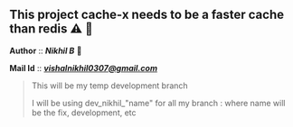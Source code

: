 ## This project cache-x needs to be a faster cache than redis ⚠️ 💨 

**Author** :: _**Nikhil B**_ 👾

**Mail Id** :: _**vishalnikhil0307@gmail.com**_



> This will be my temp development branch 
> 
>I will be using dev_nikhil_"name" for all my branch : where name will be the fix, development, etc 
